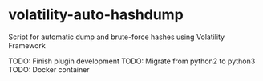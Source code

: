 # volatility-auto-hashdump
Script for automatic dump and brute-force hashes using Volatility Framework

TODO: Finish plugin development
TODO: Migrate from python2 to python3
TODO: Docker container
